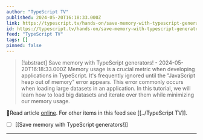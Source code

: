 ```yaml
---
author: "TypeScript TV"
published: 2024-05-20T16:18:33.000Z
link: https://typescript.tv/hands-on/save-memory-with-typescript-generators/
id: https://typescript.tv/hands-on/save-memory-with-typescript-generators/
feed: "TypeScript TV"
tags: []
pinned: false
---
```

> [!abstract] Save memory with TypeScript generators! - 2024-05-20T16:18:33.000Z
> Memory usage is a crucial metric when developing applications in TypeScript. It's frequently ignored until the "JavaScript heap out of memory" error appears. This error commonly occurs when loading large datasets in an application. In this tutorial, we will learn how to load big datasets and iterate over them while minimizing our memory usage.

🔗Read article [online](https://typescript.tv/hands-on/save-memory-with-typescript-generators/). For other items in this feed see [[../TypeScript TV]].

- [ ] [[Save memory with TypeScript generators!]]
- - -

